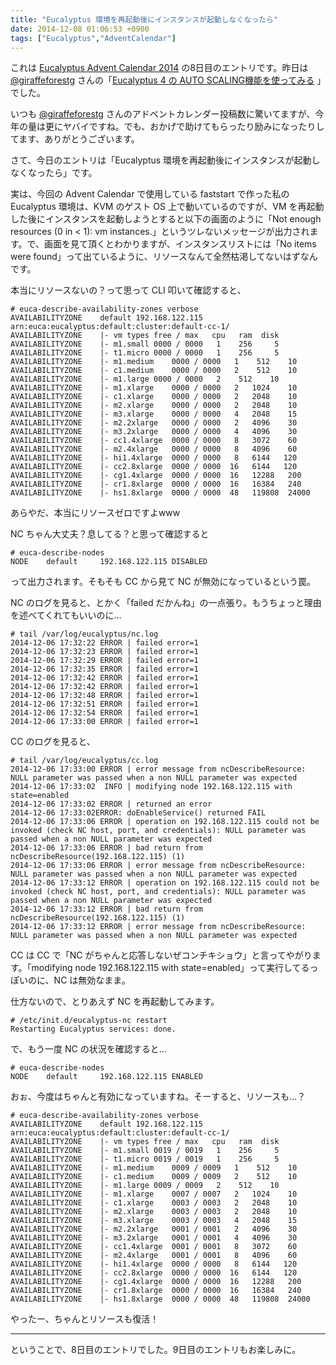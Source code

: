 ```yaml
---
title: "Eucalyptus 環境を再起動後にインスタンスが起動しなくなったら"
date: 2014-12-08 01:06:53 +0900
tags: ["Eucalyptus","AdventCalendar"]
---
```

これは [Eucalyptus Advent Calendar 2014](http://www.adventar.org/calendars/547) の8日目のエントリです。昨日は [@giraffeforestg](https://twitter.com/giraffeforestg) さんの「[Eucalyptus 4 の AUTO SCALING機能を使ってみる](http://giraffeforestg.blog.fc2.com/blog-entry-195.html) 」でした。

いつも [@giraffeforestg](https://twitter.com/giraffeforestg) さんのアドベントカレンダー投稿数に驚いてますが、今年の量は更にヤバイですね。でも、おかげで助けてもらったり励みになったりしてます、ありがとうございます。

さて、今日のエントリは「Eucalyptus 環境を再起動後にインスタンスが起動しなくなったら」です。

<!--more-->

実は、今回の Advent Calendar で使用している faststart で作った私の Eucalyptus 環境は、KVM のゲスト OS 上で動いているのですが、VM を再起動した後にインスタンスを起動しようとすると以下の画面のように「Not enough resources (0 in < 1): vm instances.」というツレないメッセージが出力されます。で、画面を見て頂くとわかりますが、インスタンスリストには「No items were found」って出ているように、リソースなんて全然枯渇してないはずなんです。

本当にリソースないの？って思って CLI 叩いて確認すると、

    # euca-describe-availability-zones verbose
    AVAILABILITYZONE	default	192.168.122.115 arn:euca:eucalyptus:default:cluster:default-cc-1/	
    AVAILABILITYZONE	|- vm types	free / max   cpu   ram  disk	
    AVAILABILITYZONE	|- m1.small	0000 / 0000   1    256     5	
    AVAILABILITYZONE	|- t1.micro	0000 / 0000   1    256     5	
    AVAILABILITYZONE	|- m1.medium	0000 / 0000   1    512    10	
    AVAILABILITYZONE	|- c1.medium	0000 / 0000   2    512    10	
    AVAILABILITYZONE	|- m1.large	0000 / 0000   2    512    10	
    AVAILABILITYZONE	|- m1.xlarge	0000 / 0000   2   1024    10	
    AVAILABILITYZONE	|- c1.xlarge	0000 / 0000   2   2048    10	
    AVAILABILITYZONE	|- m2.xlarge	0000 / 0000   2   2048    10	
    AVAILABILITYZONE	|- m3.xlarge	0000 / 0000   4   2048    15	
    AVAILABILITYZONE	|- m2.2xlarge	0000 / 0000   2   4096    30	
    AVAILABILITYZONE	|- m3.2xlarge	0000 / 0000   4   4096    30	
    AVAILABILITYZONE	|- cc1.4xlarge	0000 / 0000   8   3072    60	
    AVAILABILITYZONE	|- m2.4xlarge	0000 / 0000   8   4096    60	
    AVAILABILITYZONE	|- hi1.4xlarge	0000 / 0000   8   6144   120	
    AVAILABILITYZONE	|- cc2.8xlarge	0000 / 0000  16   6144   120	
    AVAILABILITYZONE	|- cg1.4xlarge	0000 / 0000  16   12288   200	
    AVAILABILITYZONE	|- cr1.8xlarge	0000 / 0000  16   16384   240	
    AVAILABILITYZONE	|- hs1.8xlarge	0000 / 0000  48   119808  24000	

あらやだ、本当にリソースゼロですよwww

NC ちゃん大丈夫？息してる？と思って確認すると

    # euca-describe-nodes 
    NODE	default		192.168.122.115	DISABLED	

って出力されます。そもそも CC から見て NC が無効になっているという罠。

NC のログを見ると、とかく「failed だかんね」の一点張り。もうちょっと理由を述べてくれてもいいのに…

    # tail /var/log/eucalyptus/nc.log 
    2014-12-06 17:32:22 ERROR | failed error=1
    2014-12-06 17:32:23 ERROR | failed error=1
    2014-12-06 17:32:29 ERROR | failed error=1
    2014-12-06 17:32:35 ERROR | failed error=1
    2014-12-06 17:32:42 ERROR | failed error=1
    2014-12-06 17:32:42 ERROR | failed error=1
    2014-12-06 17:32:48 ERROR | failed error=1
    2014-12-06 17:32:51 ERROR | failed error=1
    2014-12-06 17:32:54 ERROR | failed error=1
    2014-12-06 17:33:00 ERROR | failed error=1

CC のログを見ると、

    # tail /var/log/eucalyptus/cc.log 
    2014-12-06 17:33:00 ERROR | error message from ncDescribeResource: NULL parameter was passed when a non NULL parameter was expected
    2014-12-06 17:33:02  INFO | modifying node 192.168.122.115 with state=enabled
    2014-12-06 17:33:02 ERROR | returned an error
    2014-12-06 17:33:02ERROR: doEnableService() returned FAIL
    2014-12-06 17:33:06 ERROR | operation on 192.168.122.115 could not be invoked (check NC host, port, and credentials): NULL parameter was passed when a non NULL parameter was expected
    2014-12-06 17:33:06 ERROR | bad return from ncDescribeResource(192.168.122.115) (1)
    2014-12-06 17:33:06 ERROR | error message from ncDescribeResource: NULL parameter was passed when a non NULL parameter was expected
    2014-12-06 17:33:12 ERROR | operation on 192.168.122.115 could not be invoked (check NC host, port, and credentials): NULL parameter was passed when a non NULL parameter was expected
    2014-12-06 17:33:12 ERROR | bad return from ncDescribeResource(192.168.122.115) (1)
    2014-12-06 17:33:12 ERROR | error message from ncDescribeResource: NULL parameter was passed when a non NULL parameter was expected

CC は CC で「NC がちゃんと応答しないぜコンチキショウ」と言ってやがります。「modifying node 192.168.122.115 with state=enabled」って実行してるっぽいのに、NC は無効なまま。

仕方ないので、とりあえず NC を再起動してみます。

    # /etc/init.d/eucalyptus-nc restart
    Restarting Eucalyptus services: done.

で、もう一度 NC の状況を確認すると…

    # euca-describe-nodes 
    NODE	default		192.168.122.115	ENABLED	

おぉ、今度はちゃんと有効になっていますね。そーすると、リソースも…？

    # euca-describe-availability-zones verbose
    AVAILABILITYZONE	default	192.168.122.115 arn:euca:eucalyptus:default:cluster:default-cc-1/	
    AVAILABILITYZONE	|- vm types	free / max   cpu   ram  disk	
    AVAILABILITYZONE	|- m1.small	0019 / 0019   1    256     5	
    AVAILABILITYZONE	|- t1.micro	0019 / 0019   1    256     5	
    AVAILABILITYZONE	|- m1.medium	0009 / 0009   1    512    10	
    AVAILABILITYZONE	|- c1.medium	0009 / 0009   2    512    10	
    AVAILABILITYZONE	|- m1.large	0009 / 0009   2    512    10	
    AVAILABILITYZONE	|- m1.xlarge	0007 / 0007   2   1024    10	
    AVAILABILITYZONE	|- c1.xlarge	0003 / 0003   2   2048    10	
    AVAILABILITYZONE	|- m2.xlarge	0003 / 0003   2   2048    10	
    AVAILABILITYZONE	|- m3.xlarge	0003 / 0003   4   2048    15	
    AVAILABILITYZONE	|- m2.2xlarge	0001 / 0001   2   4096    30	
    AVAILABILITYZONE	|- m3.2xlarge	0001 / 0001   4   4096    30	
    AVAILABILITYZONE	|- cc1.4xlarge	0001 / 0001   8   3072    60	
    AVAILABILITYZONE	|- m2.4xlarge	0001 / 0001   8   4096    60	
    AVAILABILITYZONE	|- hi1.4xlarge	0000 / 0000   8   6144   120	
    AVAILABILITYZONE	|- cc2.8xlarge	0000 / 0000  16   6144   120	
    AVAILABILITYZONE	|- cg1.4xlarge	0000 / 0000  16   12288   200	
    AVAILABILITYZONE	|- cr1.8xlarge	0000 / 0000  16   16384   240	
    AVAILABILITYZONE	|- hs1.8xlarge	0000 / 0000  48   119808  24000	

やったー、ちゃんとリソースも復活！

----
ということで、8日目のエントリでした。9日目のエントリもお楽しみに。

